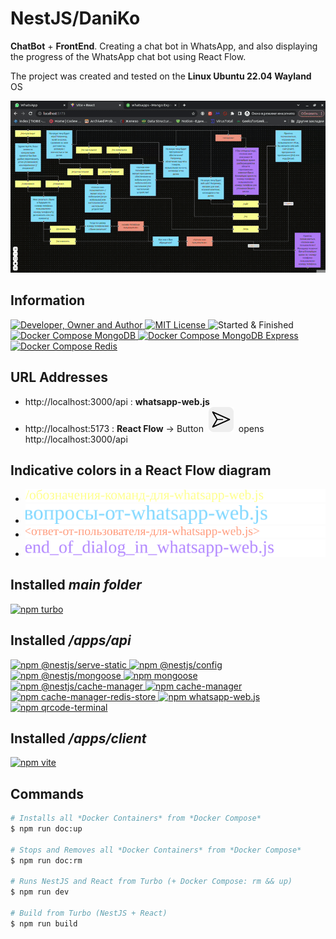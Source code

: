 # NestJS/DaniKo
**ChatBot** + **FrontEnd**. Creating a chat bot in WhatsApp, and also displaying the progress of the WhatsApp chat bot using React Flow.

The project was created and tested on the **Linux Ubuntu 22.04 Wayland** OS

![](result.gif)

## Information
<div id="information" align="left">
  <a href="https://github.com/MoguchiyDD" target="_blank">
    <img alt="Developer, Owner and Author" src="https://img.shields.io/badge/Developer,%20Owner%20and%20Author-МогучийДД%20(MoguchiyDD)-FF4F1E?style=for-the-badge" />
  </a>
  <a href="../../../LICENSE" target="_blank">
    <img alt="MIT License" src="https://img.shields.io/badge/License-MIT%20License-6A1B9A?style=for-the-badge" />
  </a>
  <img alt="Started & Finished" src="https://img.shields.io/badge/Started%20&%20Finished-2023.12.05%20/%202023.12.10-F9A825?style=for-the-badge" />
  <a href="https://hub.docker.com/_/mongo" target="_blank">
    <img alt="Docker Compose MongoDB" src="https://img.shields.io/badge/Docker%20Compose-Mongo%20v4.4--focal-2E7D32?style=for-the-badge" />
  </a>
  <a href="https://hub.docker.com/_/mongo-express" target="_blank">
    <img alt="Docker Compose MongoDB Express" src="https://img.shields.io/badge/Docker%20Compose-Mongo%20Express%20latest-2E7D32?style=for-the-badge" />
  </a>
  <a href="https://hub.docker.com/_/redis" target="_blank">
    <img alt="Docker Compose Redis" src="https://img.shields.io/badge/Docker%20Compose-Redis%20latest-2E7D32?style=for-the-badge" />
  </a>
</div>

## URL Addresses
- http://localhost:3000/api : **whatsapp-web.js**
- http://localhost:5173 : **React Flow** → Button&nbsp;&nbsp;![](images/btn_whatsapp-web.js.svg)&nbsp;&nbsp;opens http://localhost:3000/api

## Indicative colors in a React Flow diagram
- ![](images/commands_whatsapp-web.js.svg)
- ![](images/questions_whatsapp-web.js.svg)
- ![](images/answers_whatsapp-web.js.svg)
- ![](images/ends_whatsapp-web.js.svg)

## Installed *main folder*
<div id="installed-main" align="left">
  <a href="https://www.npmjs.com/package/turbo" target="_blank">
    <img alt="npm turbo" src="https://img.shields.io/badge/npm-turbo-FAFAFA?style=for-the-badge" />
  </a>
</div>

## Installed */apps/api*
<div id="installed-apps-api" align="left">
  <a href="https://www.npmjs.com/package/@nestjs/serve-static" target="_blank">
    <img alt="npm @nestjs/serve-static" src="https://img.shields.io/badge/npm-@nestjs/serve--static-FAFAFA?style=for-the-badge" />
  </a>
  <a href="https://www.npmjs.com/package/@nestjs/config" target="_blank">
    <img alt="npm @nestjs/config" src="https://img.shields.io/badge/npm-@nestjs/config-FAFAFA?style=for-the-badge" />
  </a>
  <a href="https://www.npmjs.com/package/@nestjs/mongoose" target="_blank">
    <img alt="npm @nestjs/mongoose" src="https://img.shields.io/badge/npm-@nestjs/mongoose-FAFAFA?style=for-the-badge" />
  </a>
  <a href="https://www.npmjs.com/package/mongoose" target="_blank">
    <img alt="npm mongoose" src="https://img.shields.io/badge/npm-mongoose-FAFAFA?style=for-the-badge" />
  </a>
  <a href="https://www.npmjs.com/package/@nestjs/cache-manager" target="_blank">
    <img alt="npm @nestjs/cache-manager" src="https://img.shields.io/badge/npm-@nestjs/cache--manager-FAFAFA?style=for-the-badge" />
  </a>
  <a href="https://www.npmjs.com/package/cache-manager" target="_blank">
    <img alt="npm cache-manager" src="https://img.shields.io/badge/npm-cache--manager-FAFAFA?style=for-the-badge" />
  </a>
  <a href="https://www.npmjs.com/package/cache-manager-redis-store" target="_blank">
    <img alt="npm cache-manager-redis-store" src="https://img.shields.io/badge/npm-cache--manager--redis--store-FAFAFA?style=for-the-badge" />
  </a>
  <a href="https://www.npmjs.com/package/whatsapp-web.js" target="_blank">
    <img alt="npm whatsapp-web.js" src="https://img.shields.io/badge/npm-whatsapp--web.js-FAFAFA?style=for-the-badge" />
  </a>
  <a href="https://www.npmjs.com/package/qrcode-terminal" target="_blank">
    <img alt="npm qrcode-terminal" src="https://img.shields.io/badge/npm-qrcode--terminal-FAFAFA?style=for-the-badge" />
  </a>
</div>

## Installed */apps/client*
<div id="installed-apps-client" align="left">
  <a href="https://www.npmjs.com/package/vite" target="_blank">
    <img alt="npm vite" src="https://img.shields.io/badge/npm-vite@latest-FAFAFA?style=for-the-badge" />
  </a>
</div>

## Commands
```Bash
# Installs all *Docker Containers* from *Docker Compose*
$ npm run doc:up

# Stops and Removes all *Docker Containers* from *Docker Compose*
$ npm run doc:rm

# Runs NestJS and React from Turbo (+ Docker Compose: rm && up)
$ npm run dev

# Build from Turbo (NestJS + React)
$ npm run build
```
